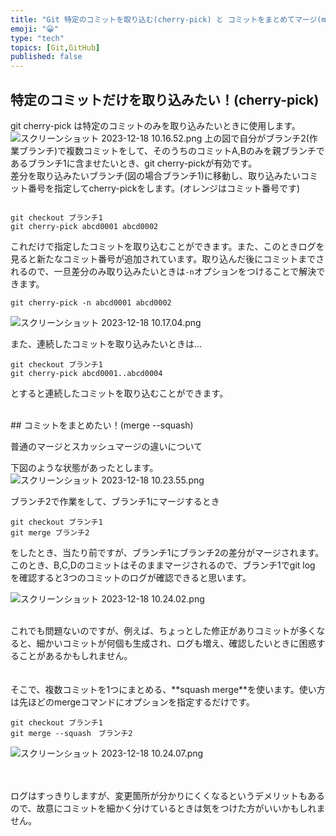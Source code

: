 ```yaml
---
title: "Git 特定のコミットを取り込む(cherry-pick) と コミットをまとめてマージ(merge --squash)"
emoji: "😀"
type: "tech"
topics: [Git,GitHub]
published: false
---
```

## 特定のコミットだけを取り込みたい！(cherry-pick)
git cherry-pick は特定のコミットのみを取り込みたいときに使用します。
![スクリーンショット 2023-12-18 10.16.52.png](https://qiita-image-store.s3.ap-northeast-1.amazonaws.com/0/3655825/507efc18-ed99-3440-a04a-83e064ce19b8.png)
上の図で自分がブランチ2(作業ブランチ)で複数コミットをして、そのうちのコミットA,Bのみを親ブランチであるブランチ1に含ませたいとき、git cherry-pickが有効です。
<br>
差分を取り込みたいブランチ(図の場合ブランチ1)に移動し、取り込みたいコミット番号を指定してcherry-pickをします。(オレンジはコミット番号です)
```

git checkout ブランチ1
git cherry-pick abcd0001 abcd0002

```
これだけで指定したコミットを取り込むことができます。また、このときログを見ると新たなコミット番号が追加されています。取り込んだ後にコミットまでされるので、一旦差分のみ取り込みたいときは`-n`オプションをつけることで解決できます。

```
git cherry-pick -n abcd0001 abcd0002
```

![スクリーンショット 2023-12-18 10.17.04.png](https://qiita-image-store.s3.ap-northeast-1.amazonaws.com/0/3655825/f69dc97d-fa17-461f-9a11-d77419d242f2.png)


また、連続したコミットを取り込みたいときは...

```
git checkout ブランチ1
git cherry-pick abcd0001..abcd0004
```

とすると連続したコミットを取り込むことができます。

<br>
## コミットをまとめたい！(merge --squash)

普通のマージとスカッシュマージの違いについて

下図のような状態があったとします。
![スクリーンショット 2023-12-18 10.23.55.png](https://qiita-image-store.s3.ap-northeast-1.amazonaws.com/0/3655825/0f8846e1-4b34-3dfc-3649-c0397c57431d.png)


ブランチ2で作業をして、ブランチ1にマージするとき

```
git checkout ブランチ1
git merge ブランチ2
```


をしたとき、当たり前ですが、ブランチ1にブランチ2の差分がマージされます。このとき、B,C,Dのコミットはそのままマージされるので、ブランチ1でgit log を確認すると3つのコミットのログが確認できると思います。

![スクリーンショット 2023-12-18 10.24.02.png](https://qiita-image-store.s3.ap-northeast-1.amazonaws.com/0/3655825/dc66d761-d7d5-d030-4c27-10e2f2e4e982.png)

<br>
これでも問題ないのですが、例えば、ちょっとした修正がありコミットが多くなると、細かいコミットが何個も生成され、ログも増え、確認したいときに困惑することがあるかもしれません。
<br>
<br>
<br>
そこで、複数コミットを1つにまとめる、**squash merge**を使います。使い方は先ほどのmergeコマンドにオプションを指定するだけです。

```
git checkout ブランチ1
git merge --squash　ブランチ2
```


![スクリーンショット 2023-12-18 10.24.07.png](https://qiita-image-store.s3.ap-northeast-1.amazonaws.com/0/3655825/8f46467c-035f-fb9c-07bf-dc7c85f3382a.png)

<br>
<br>
ログはすっきりしますが、変更箇所が分かりにくくなるというデメリットもあるので、故意にコミットを細かく分けているときは気をつけた方がいいかもしれません。

